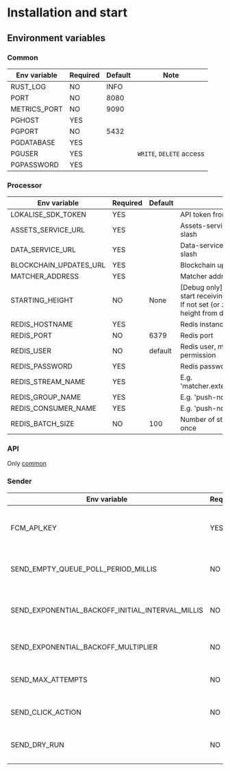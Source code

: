 # Installation and start

## Environment variables

### Common

| Env variable | Required | Default | Note                     |
| ------------ | -------- | ------- | ------------------------ |
| RUST_LOG     | NO       | INFO    |                          |
| PORT         | NO       | 8080    |                          |
| METRICS_PORT | NO       | 9090    |                          |
| PGHOST       | YES      |         |                          |
| PGPORT       | NO       | 5432    |                          |
| PGDATABASE   | YES      |         |                          |
| PGUSER       | YES      |         | `WRITE`, `DELETE` access |
| PGPASSWORD   | YES      |         |                          |

### Processor

| Env variable           | Required | Default | Note                                       |
|------------------------| -------- | ------- |--------------------------------------------|
| LOKALISE_SDK_TOKEN     | YES      |         | API token from lokalise                    |
| ASSETS_SERVICE_URL     | YES      |         | Assets-service root url. No trailing slash |
| DATA_SERVICE_URL       | YES      |         | Data-service root url. No trailing slash   |
| BLOCKCHAIN_UPDATES_URL | YES      |         | Blockchain updates url                     |
| MATCHER_ADDRESS        | YES      |         | Matcher address (base58)                   |
| STARTING_HEIGHT        | NO       | None    | [Debug only] Blockchain height to start receiving notifications.<br/>If not set (or zero) uses current height from data  service. |
| REDIS_HOSTNAME         | YES      |         | Redis instance hostname                    |
| REDIS_PORT             | NO       | 6379    | Redis port                                 |
| REDIS_USER             | NO       | default | Redis user, must have write permission     |
| REDIS_PASSWORD         | YES      |         | Redis password                             |
| REDIS_STREAM_NAME      | YES      |         | E.g. 'matcher.external.orders.execution'   |
| REDIS_GROUP_NAME       | YES      |         | E.g. 'push-notifications-service'          |
| REDIS_CONSUMER_NAME    | YES      |         | E.g. 'push-notifications-0'                |
| REDIS_BATCH_SIZE       | NO       | 100     | Number of stream items to query at once    |

### API

Only [common](###Common)

### Sender

| Env variable                                     | Required | Default | Note                                               |
| ------------------------------------------------ | -------- | ------- | -------------------------------------------------- |
| FCM_API_KEY                                      | YES      |         | A token from FCM for sending messages to apps      |
| SEND_EMPTY_QUEUE_POLL_PERIOD_MILLIS              | NO       | 5000    | Period of polling for new messages                 |
| SEND_EXPONENTIAL_BACKOFF_INITIAL_INTERVAL_MILLIS | NO       | 5000    | Message send exponential strategy initial interval |
| SEND_EXPONENTIAL_BACKOFF_MULTIPLIER              | NO       | 3.0     | Exponential strategy multiplier                    |
| SEND_MAX_ATTEMPTS                                | NO       | 5       | No more retries after reaching max attempts limit  |
| SEND_CLICK_ACTION                                | NO       | "open"  | "click_action" field in sent Notification          |
| SEND_DRY_RUN                                     | NO       | 5       | No more retries after reaching max attempts limit  |
